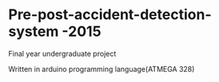 # Pre-post-accident-detection-system -2015
Final year undergraduate project

Written in arduino programming language(ATMEGA 328)

